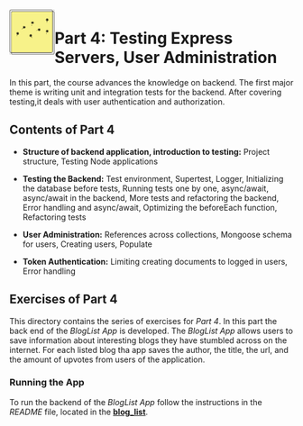 <h1>
<img src="https://raw.githubusercontent.com/katerina-tziala/fullstackopen2019/master/documentation_images/part4_logo.png" alt="part logo" width="80" height="80" align="left" >
<br/>Part 4: Testing Express Servers, User Administration<br/>
</h1>

In this part, the course advances the knowledge on backend. The first major theme is writing unit and integration tests for the backend. After covering testing,it deals with user authentication and authorization.

<h2>Contents of Part 4</h2>

* **Structure of backend application, introduction to testing:** Project structure, Testing Node applications

* **Testing the Backend:** Test environment, Supertest, Logger, Initializing the database before tests, Running tests one by one, async/await, async/await in the backend, More tests and refactoring the backend, Error handling and async/await, Optimizing the beforeEach function, Refactoring tests

* **User Administration:** References across collections, Mongoose schema for users, Creating users, Populate

* **Token Authentication:** Limiting creating documents to logged in users, Error handling


<h2>Exercises of Part 4</h2>

This directory contains the series of exercises for *Part 4*. In this part the back end of the *BlogList App* is developed. The *BlogList App* allows users to save information about interesting blogs they have stumbled across on the internet. For each listed blog tha app saves the author, the title, the url, and the amount of upvotes from users of the application.


<h3>Running the App</h3>

To run the backend of the *BlogList App* follow the instructions in the *README* file, located in the [**blog_list**](https://github.com/katerina-tziala/fullstackopen2019/tree/master/part4/blog_list).
